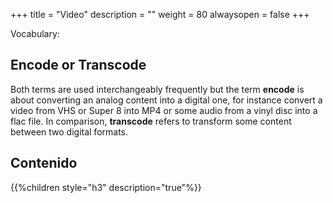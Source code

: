 +++
title = "Video"
description = ""
weight = 80
alwaysopen = false
+++

Vocabulary: 

## Encode or Transcode

Both terms are used interchangeably frequently but the term **encode** is about converting an analog content into a digital one, for instance convert a video from VHS or Super 8 into MP4 or some audio from a vinyl disc into a flac file. In comparison, **transcode** refers to transform some content between two digital formats.


## Contenido

{{%children style="h3" description="true"%}}